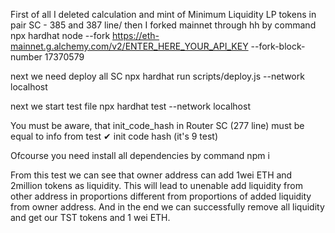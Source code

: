 First of all I deleted calculation and mint of Minimum Liquidity LP tokens in pair SC - 385 and 387 line/ then I forked mainnet through hh by command
npx hardhat node --fork https://eth-mainnet.g.alchemy.com/v2/ENTER_HERE_YOUR_API_KEY --fork-block-number 17370579

next we need deploy all SC npx hardhat run scripts/deploy.js --network localhost

next we start test file npx hardhat test --network localhost

You must be aware, that init_code_hash in Router SC (277 line) must be equal to info from test ✔ init code hash (it's 9 test)

Ofcourse you need install all dependencies by command npm i

From this test we can see that owner address can add 1wei ETH and 2million tokens as liquidity. This will lead to unenable add liquidity from other address in proportions different from proportions of added liquidity from owner address. And in the end we can successfully remove all liquidity and get our TST tokens and 1 wei ETH.
